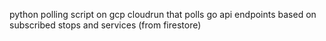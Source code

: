 python polling script on gcp cloudrun that polls go api endpoints based on subscribed stops and services (from firestore)
